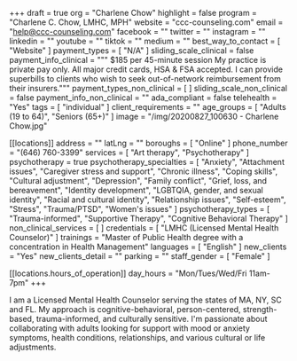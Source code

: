+++
draft = true
org = "Charlene Chow"
highlight = false
program = "Charlene C. Chow, LMHC, MPH"
website = "ccc-counseling.com"
email = "help@ccc-counseling.com"
facebook = ""
twitter = ""
instagram = ""
linkedin = ""
youtube = ""
tiktok = ""
medium = ""
best_way_to_contact = [ "Website" ]
payment_types = [ "N/A" ]
sliding_scale_clinical = false
payment_info_clinical = """
$185 per 45-minute session
My practice is private pay only. All major credit cards, HSA & FSA accepted. I can provide superbills to clients who wish to seek out-of-network reimbursement from their insurers."""
payment_types_non_clinical = [ ]
sliding_scale_non_clinical = false
payment_info_non_clinical = ""
ada_compliant = false
telehealth = "Yes"
tags = [ "individual" ]
client_requirements = ""
age_groups = [ "Adults (19 to 64)", "Seniors (65+)" ]
image = "/img/20200827_100630 - Charlene Chow.jpg"

[[locations]]
address = ""
latLng = ""
boroughs = [ "Online" ]
phone_number = "(646) 760-3399"
services = [ "Art therapy", "Psychotherapy" ]
psychotherapy = true
psychotherapy_specialties = [
  "Anxiety",
  "Attachment issues",
  "Caregiver stress and support",
  "Chronic illness",
  "Coping skills",
  "Cultural adjustment",
  "Depression",
  "Family conflict",
  "Grief, loss, and bereavement",
  "Identity development",
  "LGBTQIA, gender, and sexual identity",
  "Racial and cultural identity",
  "Relationship issues",
  "Self-esteem",
  "Stress",
  "Trauma/PTSD",
  "Women's issues"
]
psychotherapy_types = [
  "Trauma-informed",
  "Supportive Therapy",
  "Cognitive Behavioral Therapy"
]
non_clinical_services = [ ]
credentials = [ "LMHC (Licensed Mental Health Counselor)" ]
trainings = "Master of Public Health degree with a concentration in Health Management"
languages = [ "English" ]
new_clients = "Yes"
new_clients_detail = ""
parking = ""
staff_gender = [ "Female" ]

  [[locations.hours_of_operation]]
  day_hours = "Mon/Tues/Wed/Fri 11am-7pm"
+++

I am a Licensed Mental Health Counselor serving the states of MA, NY, SC and FL. My approach is cognitive-behavioral, person-centered, strength-based, trauma-informed, and culturally sensitive. I'm passionate about collaborating with adults looking for support with mood or anxiety symptoms, health conditions, relationships, and various cultural or life adjustments.

